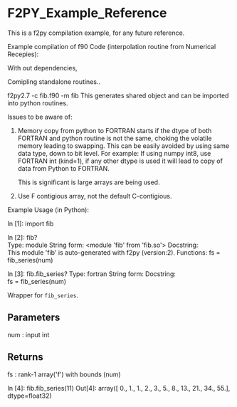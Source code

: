 # F2PY_Example_Reference
This is a f2py compilation example, for any future reference.

Example compilation of f90 Code (interpolation routine from Numerical Recepies):

With out dependencies,


Comipling standalone routines..

   f2py2.7 -c fib.f90 -m fib
   This generates shared object and can be imported into python routines.

Issues to be aware of:

   1. Memory copy from python to FORTRAN starts if the dtype of both FORTRAN and python routine
      is not the same, choking the volatile memory leading to swapping. This can be easily avoided
      by using same data type, down to bit level.
      For example: If using numpy int8, use FORTRAN int (kind=1), if any other dtype is used
                  it will lead to copy of data from Python to FORTRAN.
   
      This is significant is large arrays are being used.

   2. Use F contigious array, not the default C-contigious.
 

 

Example Usage (in Python):
   
   In [1]: import fib

   In [2]: fib?  
   Type:        module
   String form: <module 'fib' from 'fib.so'>
   Docstring:  
   This module 'fib' is auto-generated with f2py (version:2).
   Functions:
   fs = fib_series(num)


   In [3]: fib.fib_series?
   Type:        fortran
   String form: <fortran object>
   Docstring:  
   fs = fib_series(num)
   
   Wrapper for ``fib_series``.

   Parameters
   ----------
   num : input int

   Returns
   -------
   fs : rank-1 array('f') with bounds (num)

   In [4]: fib.fib_series(11)
   Out[4]: 
   array([ 0., 1.,  1.,  2.,  3.,  5.,  8., 13., 21., 34., 55.],
      dtype=float32)

   
   
